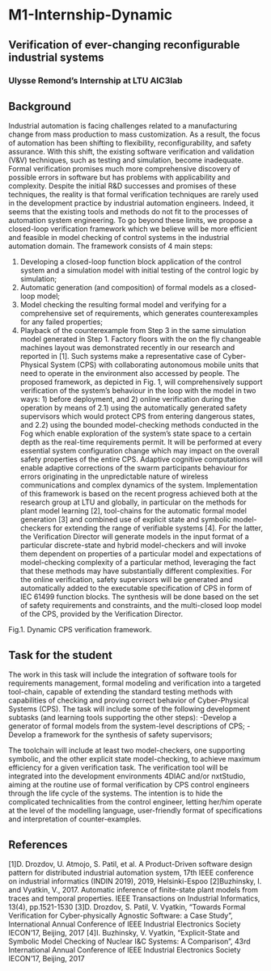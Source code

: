 # M1-Internship-Dynamic
## Verification of ever-changing reconfigurable industrial systems

### Ulysse Remond’s Internship at LTU AIC3lab

## Background
  Industrial automation is facing challenges related to a manufacturing change from mass production to mass customization. As a result, the focus of automation has been shifting to flexibility, reconfigurability, and safety assurance. With this shift, the existing software verification and validation (V&V) techniques, such as testing and simulation, become inadequate. Formal verification promises much more comprehensive discovery of possible errors in software but has problems with applicability and complexity.
  Despite the initial R&D successes and promises of these techniques, the reality is that formal verification techniques are rarely used in the development practice by industrial automation engineers. Indeed, it seems that the existing tools and methods do not fit to the processes of automation system engineering.
  To go beyond these limits, we propose a closed-loop verification framework which we believe will be more efficient and feasible in model checking of control systems in the industrial automation domain. The framework consists of 4 main steps: 
1) Developing a closed-loop function block application of the control system and a simulation model with initial testing of the control logic by simulation;
2) Automatic generation (and composition) of formal models as a closed-loop model; 
3) Model checking the resulting formal model and verifying for a comprehensive set of requirements, which generates counterexamples for any failed properties;
4) Playback of the counterexample from Step 3 in the same simulation model generated in Step 1. 
Factory floors with the on the fly changeable machines layout was demonstrated recently in our research and reported in [1]. Such systems make a representative case of Cyber-Physical System (CPS) with collaborating autonomous mobile units that need to operate in the environment also accessed by people. The proposed framework, as depicted in Fig. 1, will comprehensively support verification of the system’s behaviour in the loop with the model in two ways: 1) before deployment, and 2) online verification during the operation by means of 2.1) using the automatically generated safety supervisors which would protect CPS from entering dangerous states, and 2.2) using the bounded model-checking methods conducted in the Fog which enable exploration of the system’s state space to a certain depth as the real-time requirements permit. It will be performed at every essential system configuration change which may impact on the overall safety properties of the entire CPS.
  Adaptive cognitive computations will enable adaptive corrections of the swarm participants behaviour for errors originating in the unpredictable nature of wireless communications and complex dynamics of the system.
    Implementation of this framework is based on the recent progress achieved both at the research group at LTU and globally, in particular on the methods for plant model learning [2],  tool-chains for the automatic formal model generation [3] and combined use of explicit state and symbolic model-checkers for extending the range of verifiable systems [4]. For the latter, the Verification Director will generate models in the input format of a particular discrete-state and hybrid model-checkers and will invoke them dependent on properties of a particular model and expectations of model-checking complexity of a particular method, leveraging the fact that these methods may have substantially different complexities.
For the online verification, safety supervisors will be generated and automatically added to the executable specification of CPS in form of IEC 61499 function blocks. The synthesis will be done based on the set of safety requirements and constraints, and the multi-closed loop model of the CPS, provided by the Verification Director. 

Fig.1. Dynamic CPS verification framework.

## Task for the student
The work in this task will include the integration of software tools for requirements management, formal modeling and verification into a targeted tool-chain, capable of extending the standard testing methods with capabilities of checking and proving correct behavior of Cyber-Physical Systems (CPS). 
The task will include some of the following development subtasks (and learning tools supporting the other steps): 
-Develop a generator of formal models from the system-level descriptions of CPS; 
-Develop a framework for the synthesis of safety supervisors; 

The toolchain will include at least two model-checkers, one supporting symbolic, and the other explicit state model-checking, to achieve maximum efficiency for a given verification task. 
The verification tool will be integrated into the development environments 4DIAC and/or nxtStudio, aiming at the routine use of formal verification by CPS control engineers through the life cycle of the systems. The intention is to hide the complicated technicalities from the control engineer, letting her/him operate at the level of the modelling language, user-friendly format of specifications and interpretation of counter-examples. 

## References

[1]D. Drozdov, U. Atmojo, S. Patil, et al. A Product-Driven software design pattern for distributed industrial automation system, 17th IEEE conference on industrial informatics (INDIN 2019), 2019, Helsinki-Espoo
[2]Buzhinsky, I. and Vyatkin, V., 2017. Automatic inference of finite-state plant models from traces and temporal properties. IEEE Transactions on Industrial Informatics, 13(4), pp.1521-1530
[3]D. Drozdov, S. Patil, V. Vyatkin, “Towards Formal Verification for Cyber-physically Agnostic Software: a Case Study”, International Annual Conference of IEEE Industrial Electronics Society IECON’17, Beijing, 2017
[4]I. Buzhinsky, V. Vyatkin, “Explicit-State and Symbolic Model Checking of Nuclear I&C Systems: A Comparison”, 43rd International Annual Conference of IEEE Industrial Electronics Society IECON’17, Beijing, 2017



